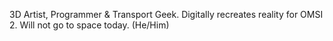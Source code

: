 3D Artist, Programmer & Transport Geek. Digitally recreates reality for OMSI 2. Will not go to space today. (He/Him)
